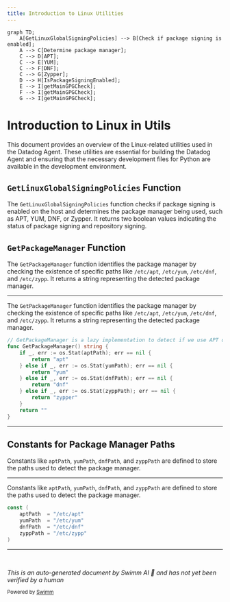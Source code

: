 ```yaml
---
title: Introduction to Linux Utilities
---
```

```mermaid
graph TD;
    A[GetLinuxGlobalSigningPolicies] --> B[Check if package signing is enabled];
    A --> C[Determine package manager];
    C --> D[APT];
    C --> E[YUM];
    C --> F[DNF];
    C --> G[Zypper];
    D --> H[IsPackageSigningEnabled];
    E --> I[getMainGPGCheck];
    F --> I[getMainGPGCheck];
    G --> I[getMainGPGCheck];
```

# Introduction to Linux in Utils

This document provides an overview of the Linux-related utilities used in the Datadog Agent. These utilities are essential for building the Datadog Agent and ensuring that the necessary development files for Python are available in the development environment.

## <SwmToken path="comp/metadata/packagesigning/utils/linux.go" pos="16:2:2" line-data="// GetLinuxGlobalSigningPolicies returns:">`GetLinuxGlobalSigningPolicies`</SwmToken> Function

The <SwmToken path="comp/metadata/packagesigning/utils/linux.go" pos="16:2:2" line-data="// GetLinuxGlobalSigningPolicies returns:">`GetLinuxGlobalSigningPolicies`</SwmToken> function checks if package signing is enabled on the host and determines the package manager being used, such as APT, YUM, DNF, or Zypper. It returns two boolean values indicating the status of package signing and repository signing.

## <SwmToken path="comp/metadata/packagesigning/utils/linux.go" pos="49:2:2" line-data="// GetPackageManager is a lazy implementation to detect if we use APT or YUM (RH or SUSE)">`GetPackageManager`</SwmToken> Function

The <SwmToken path="comp/metadata/packagesigning/utils/linux.go" pos="49:2:2" line-data="// GetPackageManager is a lazy implementation to detect if we use APT or YUM (RH or SUSE)">`GetPackageManager`</SwmToken> function identifies the package manager by checking the existence of specific paths like <SwmToken path="comp/metadata/packagesigning/utils/linux.go" pos="43:6:9" line-data="	aptPath  = &quot;/etc/apt&quot;">`/etc/apt`</SwmToken>, <SwmToken path="comp/metadata/packagesigning/utils/linux.go" pos="44:6:9" line-data="	yumPath  = &quot;/etc/yum&quot;">`/etc/yum`</SwmToken>, <SwmToken path="comp/metadata/packagesigning/utils/linux.go" pos="45:6:9" line-data="	dnfPath  = &quot;/etc/dnf&quot;">`/etc/dnf`</SwmToken>, and <SwmToken path="comp/metadata/packagesigning/utils/linux.go" pos="46:6:9" line-data="	zyppPath = &quot;/etc/zypp&quot;">`/etc/zypp`</SwmToken>. It returns a string representing the detected package manager.

<SwmSnippet path="/comp/metadata/packagesigning/utils/linux.go" line="49">

---

The <SwmToken path="comp/metadata/packagesigning/utils/linux.go" pos="49:2:2" line-data="// GetPackageManager is a lazy implementation to detect if we use APT or YUM (RH or SUSE)">`GetPackageManager`</SwmToken> function identifies the package manager by checking the existence of specific paths like <SwmToken path="comp/metadata/packagesigning/utils/linux.go" pos="43:6:9" line-data="	aptPath  = &quot;/etc/apt&quot;">`/etc/apt`</SwmToken>, <SwmToken path="comp/metadata/packagesigning/utils/linux.go" pos="44:6:9" line-data="	yumPath  = &quot;/etc/yum&quot;">`/etc/yum`</SwmToken>, <SwmToken path="comp/metadata/packagesigning/utils/linux.go" pos="45:6:9" line-data="	dnfPath  = &quot;/etc/dnf&quot;">`/etc/dnf`</SwmToken>, and <SwmToken path="comp/metadata/packagesigning/utils/linux.go" pos="46:6:9" line-data="	zyppPath = &quot;/etc/zypp&quot;">`/etc/zypp`</SwmToken>. It returns a string representing the detected package manager.

```go
// GetPackageManager is a lazy implementation to detect if we use APT or YUM (RH or SUSE)
func GetPackageManager() string {
	if _, err := os.Stat(aptPath); err == nil {
		return "apt"
	} else if _, err := os.Stat(yumPath); err == nil {
		return "yum"
	} else if _, err := os.Stat(dnfPath); err == nil {
		return "dnf"
	} else if _, err := os.Stat(zyppPath); err == nil {
		return "zypper"
	}
	return ""
}
```

---

</SwmSnippet>

## Constants for Package Manager Paths

Constants like <SwmToken path="comp/metadata/packagesigning/utils/linux.go" pos="43:1:1" line-data="	aptPath  = &quot;/etc/apt&quot;">`aptPath`</SwmToken>, <SwmToken path="comp/metadata/packagesigning/utils/linux.go" pos="44:1:1" line-data="	yumPath  = &quot;/etc/yum&quot;">`yumPath`</SwmToken>, <SwmToken path="comp/metadata/packagesigning/utils/linux.go" pos="45:1:1" line-data="	dnfPath  = &quot;/etc/dnf&quot;">`dnfPath`</SwmToken>, and <SwmToken path="comp/metadata/packagesigning/utils/linux.go" pos="46:1:1" line-data="	zyppPath = &quot;/etc/zypp&quot;">`zyppPath`</SwmToken> are defined to store the paths used to detect the package manager.

<SwmSnippet path="/comp/metadata/packagesigning/utils/linux.go" line="42">

---

Constants like <SwmToken path="comp/metadata/packagesigning/utils/linux.go" pos="43:1:1" line-data="	aptPath  = &quot;/etc/apt&quot;">`aptPath`</SwmToken>, <SwmToken path="comp/metadata/packagesigning/utils/linux.go" pos="44:1:1" line-data="	yumPath  = &quot;/etc/yum&quot;">`yumPath`</SwmToken>, <SwmToken path="comp/metadata/packagesigning/utils/linux.go" pos="45:1:1" line-data="	dnfPath  = &quot;/etc/dnf&quot;">`dnfPath`</SwmToken>, and <SwmToken path="comp/metadata/packagesigning/utils/linux.go" pos="46:1:1" line-data="	zyppPath = &quot;/etc/zypp&quot;">`zyppPath`</SwmToken> are defined to store the paths used to detect the package manager.

```go
const (
	aptPath  = "/etc/apt"
	yumPath  = "/etc/yum"
	dnfPath  = "/etc/dnf"
	zyppPath = "/etc/zypp"
)
```

---

</SwmSnippet>

&nbsp;

*This is an auto-generated document by Swimm AI 🌊 and has not yet been verified by a human*

<SwmMeta version="3.0.0" repo-id="Z2l0aHViJTNBJTNBZGF0YWRvZy1hZ2VudCUzQSUzQVN3aW1tLURlbW8=" repo-name="datadog-agent"><sup>Powered by [Swimm](/)</sup></SwmMeta>
